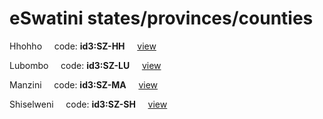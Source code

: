# eSwatini states/provinces/counties
Hhohho&nbsp;&nbsp;&nbsp;&nbsp;&nbsp;code: **id3:SZ-HH**&nbsp;&nbsp;&nbsp;&nbsp;&nbsp;[view](../../export/geojson/medium/id3/sz/hh.geojson)&nbsp;&nbsp;&nbsp;&nbsp;&nbsp;


Lubombo&nbsp;&nbsp;&nbsp;&nbsp;&nbsp;code: **id3:SZ-LU**&nbsp;&nbsp;&nbsp;&nbsp;&nbsp;[view](../../export/geojson/medium/id3/sz/lu.geojson)&nbsp;&nbsp;&nbsp;&nbsp;&nbsp;


Manzini&nbsp;&nbsp;&nbsp;&nbsp;&nbsp;code: **id3:SZ-MA**&nbsp;&nbsp;&nbsp;&nbsp;&nbsp;[view](../../export/geojson/medium/id3/sz/ma.geojson)&nbsp;&nbsp;&nbsp;&nbsp;&nbsp;


Shiselweni&nbsp;&nbsp;&nbsp;&nbsp;&nbsp;code: **id3:SZ-SH**&nbsp;&nbsp;&nbsp;&nbsp;&nbsp;[view](../../export/geojson/medium/id3/sz/sh.geojson)&nbsp;&nbsp;&nbsp;&nbsp;&nbsp;

